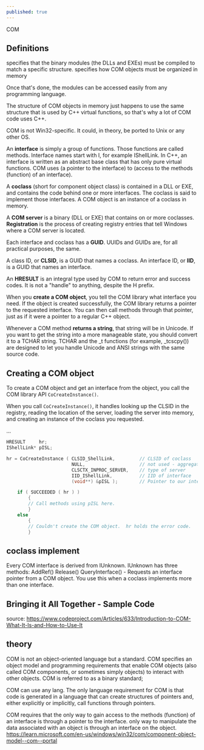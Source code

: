 ```yaml
---
published: true
---
```


COM 

## Definitions

specifies that the binary modules (the DLLs and EXEs) must be compiled to match a specific structure.
specifies how COM objects must be organized in memory

Once that's done, the modules can be accessed easily from any programming language.

The structure of COM objects in memory just happens to use the same structure that is used by C++ virtual functions, so that's why a lot of COM code uses C++. 

COM is not Win32-specific. It could, in theory, be ported to Unix or any other OS.

An **interface** is simply a group of functions. 
Those functions are called methods. 
Interface names start with I, for example IShellLink.
In C++, an interface is written as an abstract base class that has only pure virtual functions.
COM uses (a pointer to the interface) to (access to the methods (function) of an interface).


A **coclass** (short for component object class) is contained in a DLL or EXE, and contains the code behind one or more interfaces.
The coclass is said to implement those interfaces.
A COM object is an instance of a coclass in memory.

A **COM server** is a binary (DLL or EXE) that contains on or more coclasses.
**Registration** is the process of creating registry entries that tell Windows where a COM server is located.

Each interface and coclass has a **GUID**.
UUIDs and GUIDs are, for all practical purposes, the same.

A class ID, or **CLSID**, is a GUID that names a coclass.
An interface ID, or **IID**, is a GUID that names an interface.

An **HRESULT** is an integral type used by COM to return error and success codes. 
It is not a "handle" to anything, despite the H prefix.

When you **create a COM object**, you tell the COM library what interface you need. If the object is created successfully, the COM library returns a pointer to the requested interface. You can then call methods through that pointer, just as if it were a pointer to a regular C++ object.

Whenever a COM method **returns a string**, that string will be in Unicode.
If you want to get the string into a more manageable state, you should convert it to a TCHAR string.
TCHAR and the _t functions (for example, _tcscpy()) are designed to let you handle Unicode and ANSI strings with the same source code.

## Creating a COM object

To create a COM object and get an interface from the object, you call the COM library API `CoCreateInstance()`.

When you call `CoCreateInstance()`, it handles looking up the CLSID in the registry, reading the location of the server, loading the server into memory, and creating an instance of the coclass you requested.

...

```cpp
HRESULT     hr;
IShellLink* pISL;

hr = CoCreateInstance ( CLSID_ShellLink,         // CLSID of coclass
                        NULL,                    // not used - aggregation
                        CLSCTX_INPROC_SERVER,    // type of server
                        IID_IShellLink,          // IID of interface
                        (void**) &pISL );        // Pointer to our interface pointer

    if ( SUCCEEDED ( hr ) )
        {
        // Call methods using pISL here.
        }
    else
        {
        // Couldn't create the COM object.  hr holds the error code.
        }
```

## coclass implement
Every COM interface is derived from IUnknown.
IUnknown has three methods:
AddRef()
Release()
QueryInterface() - Requests an interface pointer from a COM object. You use this when a coclass implements more than one interface.

## Bringing it All Together - Sample Code

source: 
https://www.codeproject.com/Articles/633/Introduction-to-COM-What-It-Is-and-How-to-Use-It

## theory

COM is not an object-oriented language but a standard.
COM specifies an object model and programming requirements that enable COM objects (also called COM components, or sometimes simply objects) to interact with other objects.
COM is referred to as a binary standard;

COM can use any lang.
The only language requirement for COM is that code is generated in a language that can create structures of pointers and, either explicitly or implicitly, call functions through pointers.

COM requires that the only way to gain access to the methods (function) of an interface is through a pointer to the interface.
only way to manipulate the data associated with an object is through an interface on the object.
  https://learn.microsoft.com/en-us/windows/win32/com/component-object-model--com--portal
